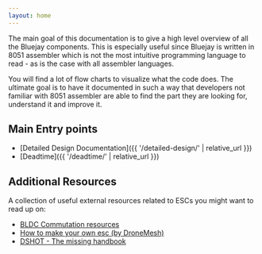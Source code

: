 ```yaml
---
layout: home
---
```

The main goal of this documentation is to give a high level overview of all the Bluejay components. This is especially useful since Bluejay is written in 8051 assembler which is not the most intuitive programming language to read - as is the case with all assembler languages.

You will find a lot of flow charts to visualize what the code does. The ultimate goal is to have it documented in such a way that developers not familiar with 8051 assembler are able to find the part they are looking for, understand it and improve it.

## Main Entry points
* [Detailed Design Documentation]({{ '/detailed-design/' | relative_url }})
* [Deadtime]({{ '/deadtime/' | relative_url }})

## Additional Resources
A collection of useful external resources related to ESCs you might want to read up on:

 * [BLDC Commutation resources](https://es.mathworks.com/help/mcb/ref/sixstepcommutation.html)
 * [How to make your own esc (by DroneMesh)](https://www.youtube.com/playlist?list=PLoPtpxJIxgnbG5owAAyvgVvzenaRd1DPr)
 * [DSHOT - The missing handbook](https://brushlesswhoop.com/dshot-and-bidirectional-dshot/)
